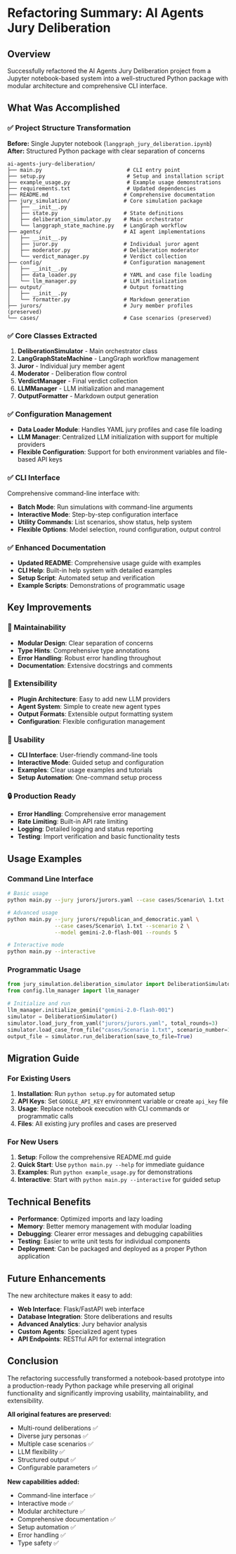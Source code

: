# Refactoring Summary: AI Agents Jury Deliberation

## Overview

Successfully refactored the AI Agents Jury Deliberation project from a Jupyter notebook-based system into a well-structured Python package with modular architecture and comprehensive CLI interface.

## What Was Accomplished

### ✅ Project Structure Transformation

**Before:** Single Jupyter notebook (`langgraph_jury_deliberation.ipynb`)
**After:** Structured Python package with clear separation of concerns

```
ai-agents-jury-deliberation/
├── main.py                           # CLI entry point
├── setup.py                          # Setup and installation script
├── example_usage.py                  # Example usage demonstrations
├── requirements.txt                  # Updated dependencies
├── README.md                        # Comprehensive documentation
├── jury_simulation/                 # Core simulation package
│   ├── __init__.py
│   ├── state.py                     # State definitions
│   ├── deliberation_simulator.py    # Main orchestrator
│   └── langgraph_state_machine.py   # LangGraph workflow
├── agents/                          # AI agent implementations
│   ├── __init__.py
│   ├── juror.py                     # Individual juror agent
│   ├── moderator.py                 # Deliberation moderator
│   └── verdict_manager.py           # Verdict collection
├── config/                          # Configuration management
│   ├── __init__.py
│   ├── data_loader.py               # YAML and case file loading
│   └── llm_manager.py               # LLM initialization
├── output/                          # Output formatting
│   ├── __init__.py
│   └── formatter.py                 # Markdown generation
├── jurors/                          # Jury member profiles (preserved)
└── cases/                           # Case scenarios (preserved)
```

### ✅ Core Classes Extracted

1. **DeliberationSimulator** - Main orchestrator class
2. **LangGraphStateMachine** - LangGraph workflow management
3. **Juror** - Individual jury member agent
4. **Moderator** - Deliberation flow control
5. **VerdictManager** - Final verdict collection
6. **LLMManager** - LLM initialization and management
7. **OutputFormatter** - Markdown output generation

### ✅ Configuration Management

- **Data Loader Module**: Handles YAML jury profiles and case file loading
- **LLM Manager**: Centralized LLM initialization with support for multiple providers
- **Flexible Configuration**: Support for both environment variables and file-based API keys

### ✅ CLI Interface

Comprehensive command-line interface with:
- **Batch Mode**: Run simulations with command-line arguments
- **Interactive Mode**: Step-by-step configuration interface
- **Utility Commands**: List scenarios, show status, help system
- **Flexible Options**: Model selection, round configuration, output control

### ✅ Enhanced Documentation

- **Updated README**: Comprehensive usage guide with examples
- **CLI Help**: Built-in help system with detailed examples
- **Setup Script**: Automated setup and verification
- **Example Scripts**: Demonstrations of programmatic usage

## Key Improvements

### 🔧 Maintainability
- **Modular Design**: Clear separation of concerns
- **Type Hints**: Comprehensive type annotations
- **Error Handling**: Robust error handling throughout
- **Documentation**: Extensive docstrings and comments

### 🚀 Extensibility
- **Plugin Architecture**: Easy to add new LLM providers
- **Agent System**: Simple to create new agent types
- **Output Formats**: Extensible output formatting system
- **Configuration**: Flexible configuration management

### 🎯 Usability
- **CLI Interface**: User-friendly command-line tools
- **Interactive Mode**: Guided setup and configuration
- **Examples**: Clear usage examples and tutorials
- **Setup Automation**: One-command setup process

### 🔒 Production Ready
- **Error Handling**: Comprehensive error management
- **Rate Limiting**: Built-in API rate limiting
- **Logging**: Detailed logging and status reporting
- **Testing**: Import verification and basic functionality tests

## Usage Examples

### Command Line Interface
```bash
# Basic usage
python main.py --jury jurors/jurors.yaml --case cases/Scenario\ 1.txt --scenario 1

# Advanced usage
python main.py --jury jurors/republican_and_democratic.yaml \
               --case cases/Scenario\ 1.txt --scenario 2 \
               --model gemini-2.0-flash-001 --rounds 5

# Interactive mode
python main.py --interactive
```

### Programmatic Usage
```python
from jury_simulation.deliberation_simulator import DeliberationSimulator
from config.llm_manager import llm_manager

# Initialize and run
llm_manager.initialize_gemini("gemini-2.0-flash-001")
simulator = DeliberationSimulator()
simulator.load_jury_from_yaml("jurors/jurors.yaml", total_rounds=3)
simulator.load_case_from_file("cases/Scenario 1.txt", scenario_number=1)
output_file = simulator.run_deliberation(save_to_file=True)
```

## Migration Guide

### For Existing Users

1. **Installation**: Run `python setup.py` for automated setup
2. **API Keys**: Set `GOOGLE_API_KEY` environment variable or create `api_key` file
3. **Usage**: Replace notebook execution with CLI commands or programmatic calls
4. **Files**: All existing jury profiles and cases are preserved

### For New Users

1. **Setup**: Follow the comprehensive README.md guide
2. **Quick Start**: Use `python main.py --help` for immediate guidance
3. **Examples**: Run `python example_usage.py` for demonstrations
4. **Interactive**: Start with `python main.py --interactive` for guided setup

## Technical Benefits

- **Performance**: Optimized imports and lazy loading
- **Memory**: Better memory management with modular loading
- **Debugging**: Clearer error messages and debugging capabilities
- **Testing**: Easier to write unit tests for individual components
- **Deployment**: Can be packaged and deployed as a proper Python application

## Future Enhancements

The new architecture makes it easy to add:
- **Web Interface**: Flask/FastAPI web interface
- **Database Integration**: Store deliberations and results
- **Advanced Analytics**: Jury behavior analysis
- **Custom Agents**: Specialized agent types
- **API Endpoints**: RESTful API for external integration

## Conclusion

The refactoring successfully transformed a notebook-based prototype into a production-ready Python package while preserving all original functionality and significantly improving usability, maintainability, and extensibility.

**All original features are preserved:**
- Multi-round deliberations ✅
- Diverse jury personas ✅
- Multiple case scenarios ✅
- LLM flexibility ✅
- Structured output ✅
- Configurable parameters ✅

**New capabilities added:**
- Command-line interface ✅
- Interactive mode ✅
- Modular architecture ✅
- Comprehensive documentation ✅
- Setup automation ✅
- Error handling ✅
- Type safety ✅
